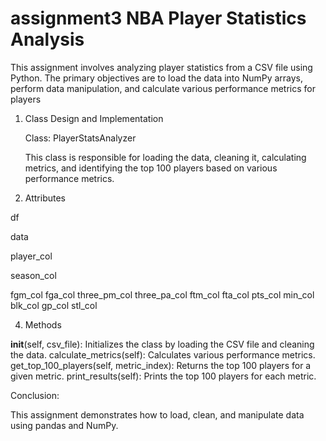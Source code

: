 # assignment3 NBA Player Statistics Analysis

This assignment involves analyzing player statistics from a CSV file using Python. The primary objectives are to load the data into NumPy arrays, perform data manipulation, and calculate various performance metrics for players

1. Class Design and Implementation

    Class: PlayerStatsAnalyzer

   This class is responsible for loading the data, cleaning it, calculating metrics, and identifying the top 100 players based on various performance metrics. 
 
2. Attributes

  df

  data

  player_col
  
  season_col

  fgm_col
  fga_col
  three_pm_col
  three_pa_col
  ftm_col
  fta_col
  pts_col
  min_col
  blk_col
  gp_col
  stl_col

4. Methods

__init__(self, csv_file): Initializes the class by loading the CSV file and cleaning the data.
calculate_metrics(self): Calculates various performance metrics.
get_top_100_players(self, metric_index): Returns the top 100 players for a given metric.
print_results(self): Prints the top 100 players for each metric.


Conclusion:
 
  This assignment demonstrates how to load, clean, and manipulate data using pandas and NumPy.
